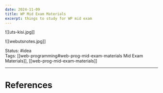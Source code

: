 ```yaml
---
date: 2024-11-09
title: WP Mid Exam Materials
excerpt: things to study for WP mid exam
---
```

![[uts-kisi.jpg]]

![[webutsnotes.jpg]]

Status: #idea  
Tags: [[web-programming#web-prog-mid-exam-materials Mid Exam Materials]], [[web-prog-mid-exam-materials]]

---
# References